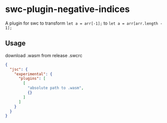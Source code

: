 # swc-plugin-negative-indices
A plugin for swc to transform 
```let a = arr[-1];```
to
```let a = arr[arr.length - 1];```
## Usage
download .wasm from release
.swcrc
```json
{
  "jsc": {
    "experimental": {
      "plugins": [
        [
          "absolute path to .wasm",
          {}
        ]
      ]
    }
  }
}
```